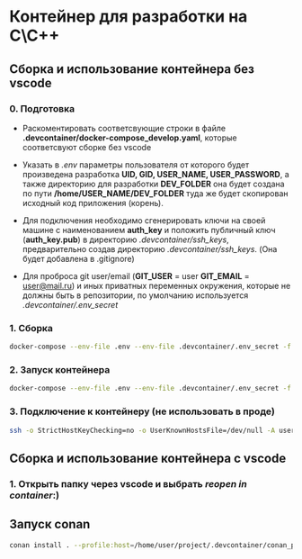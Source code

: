 # Контейнер для разработки на С\С++

## Сборка и использование контейнера без vscode
### 0. Подготовка
- Раскоментировать соответсвующие строки в файле **.devcontainer/docker-compose_develop.yaml**, которые соответсвуют сборке без vscode

- Указать в *.env* параметры пользователя от которого будет произведена разработка **UID, GID, USER_NAME, USER_PASSWORD**, а также директорию для разработки **DEV_FOLDER** она будет создана по пути **/home/USER_NAME/DEV_FOLDER** туда же будет скопирован исходный код приложения (корень).
- Для подключения необходимо сгенерировать ключи на своей машине с наименованием **auth_key** и положить публичный ключ (**auth_key.pub**) в директорию *.devcontainer/ssh_keys*, предварительно создав директорию *.devcontainer/ssh_keys*. (Она будет добавлена в .gitignore)
- Для проброса git user/email (**GIT_USER** = user
**GIT_EMAIL** = user@mail.ru) и иных приватных переменных окружения, которые не должны быть в репозитории, по умолчанию используется *.devcontainer/.env_secret*
 
### 1. Сборка
```bash
docker-compose --env-file .env --env-file .devcontainer/.env_secret -f docker-compose.yaml -f .devcontainer/docker-compose_develop.yaml build --no-cache
```

### 2. Запуск контейнера
```bash
docker-compose --env-file .env --env-file .devcontainer/.env_secret -f docker-compose.yaml -f .devcontainer/docker-compose_develop.yaml up -d
```

### 3. Подключение к контейнеру (не использовать в проде)

```bash
ssh -o StrictHostKeyChecking=no -o UserKnownHostsFile=/dev/null -A user@localhost -p 2222
```
## Сборка и использование контейнера c vscode
### 1. Открыть папку через vscode и выбрать *reopen in container*:)

## Запуск conan
```bash
conan install . --profile:host=/home/user/project/.devcontainer/conan_profile.conf --profile:build=/home/user/project/.devcontainer/conan_profile.conf --output-folder=build --build=missing
```
